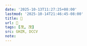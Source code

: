 ```yaml
---
date: '2025-10-13T11:27:25+08:00'
lastmod: '2025-10-14T21:46:45-08:00'
title: 󰗣
url: 󰗣
tags: [茂, 茂]
src: GHZR, DCCV
note:
---
```

